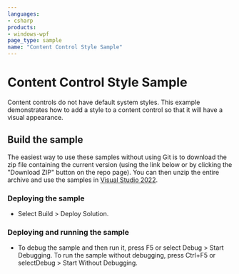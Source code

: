 ```yaml
---
languages:
- csharp
products:
- windows-wpf
page_type: sample
name: "Content Control Style Sample"
---
```


# Content Control Style Sample
Content controls do not have default system styles. This example demonstrates how to add a style to a content control so that it will have a visual appearance.
 
## Build the sample
The easiest way to use these samples without using Git is to download the zip file containing the current version (using the link below or by clicking the "Download ZIP" button on the repo page). You can then unzip the entire archive and use the samples in [Visual Studio 2022](https://www.visualstudio.com/wpf-vs).

### Deploying the sample
- Select Build > Deploy Solution. 

### Deploying and running the sample
- To debug the sample and then run it, press F5 or select Debug >  Start Debugging. To run the sample without debugging, press Ctrl+F5 or selectDebug > Start Without Debugging. 


